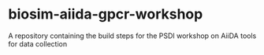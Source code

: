 # biosim-aiida-gpcr-workshop
A repository containing the build steps for the PSDI workshop on AiiDA tools for data collection
